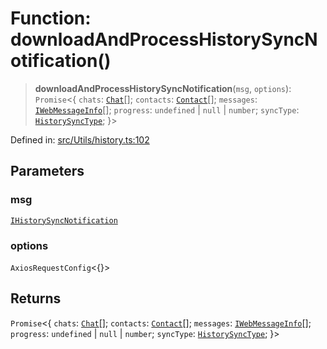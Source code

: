 # Function: downloadAndProcessHistorySyncNotification()

> **downloadAndProcessHistorySyncNotification**(`msg`, `options`): `Promise`\<\{ `chats`: [`Chat`](../type-aliases/Chat.md)[]; `contacts`: [`Contact`](../interfaces/Contact.md)[]; `messages`: [`IWebMessageInfo`](../namespaces/proto/interfaces/IWebMessageInfo.md)[]; `progress`: `undefined` \| `null` \| `number`; `syncType`: [`HistorySyncType`](../namespaces/proto/namespaces/HistorySync/enumerations/HistorySyncType.md); \}\>

Defined in: [src/Utils/history.ts:102](https://github.com/Fokusdotid/Baileys/blob/6a8e2076fa4119b2d5152250d579a4fbed394533/src/Utils/history.ts#L102)

## Parameters

### msg

[`IHistorySyncNotification`](../namespaces/proto/namespaces/Message/interfaces/IHistorySyncNotification.md)

### options

`AxiosRequestConfig`\<\{\}\>

## Returns

`Promise`\<\{ `chats`: [`Chat`](../type-aliases/Chat.md)[]; `contacts`: [`Contact`](../interfaces/Contact.md)[]; `messages`: [`IWebMessageInfo`](../namespaces/proto/interfaces/IWebMessageInfo.md)[]; `progress`: `undefined` \| `null` \| `number`; `syncType`: [`HistorySyncType`](../namespaces/proto/namespaces/HistorySync/enumerations/HistorySyncType.md); \}\>
